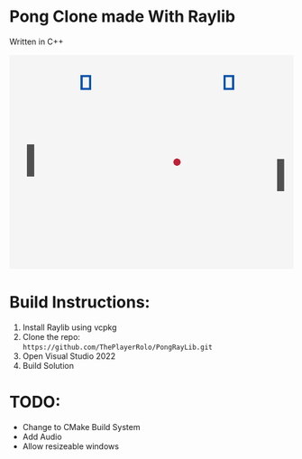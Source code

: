 # Pong Clone made With Raylib
Written in C++

![Ingame Image](images/GameImage.png)


# Build Instructions:
1. Install Raylib using vcpkg
2. Clone the repo: <br>
`https://github.com/ThePlayerRolo/PongRayLib.git` 
3. Open Visual Studio 2022
4. Build Solution

# TODO:
* Change to CMake Build System
* Add Audio
* Allow resizeable windows
